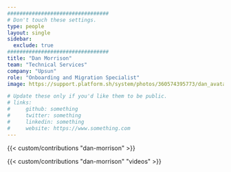 ```yaml
---
#################################
# Don't touch these settings.
type: people
layout: single
sidebar:
  exclude: true
#################################
title: "Dan Morrison"
team: "Technical Services"
company: "Upsun"
role: "Onboarding and Migration Specialist"
image: https://support.platform.sh/system/photos/360574395773/dan_avatar_orange_2019_shopped.jpg

# Update these only if you'd like them to be public.
# links:
#     github: something
#     twitter: something
#     linkedin: something
#     website: https://www.something.com
---
```

<!-- 
Lorem ipsum dolor sit amet, consectetur adipiscing elit. Phasellus vitae nunc non tellus euismod pretium. Nam justo dui, venenatis in fermentum sit amet, vulputate ut enim. Aenean finibus felis id egestas aliquet. Proin urna ex, cursus dignissim aliquam quis, consectetur vel lorem. Sed non eleifend eros. Aliquam id molestie urna. Sed pretium finibus lorem, vitae egestas velit semper sit amet. Vestibulum imperdiet nunc ac nulla gravida, posuere pulvinar urna faucibus.  -->

<!-- excludeSearch -->
{{< custom/contributions "dan-morrison" >}}

{{< custom/contributions "dan-morrison" "videos" >}}
<!-- /excludeSearch -->
